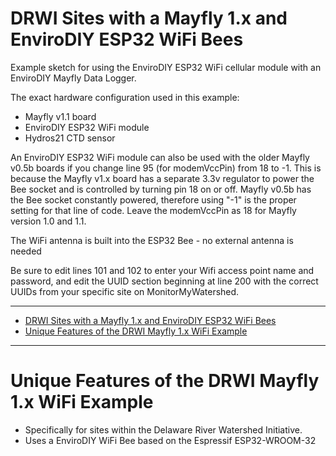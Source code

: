 # DRWI Sites with a Mayfly 1.x and EnviroDIY ESP32 WiFi Bees <!-- {#example_drwi_mayfly1_wifi} -->
Example sketch for using the EnviroDIY ESP32 WiFi cellular module with an EnviroDIY Mayfly Data Logger.

The exact hardware configuration used in this example:
 * Mayfly v1.1 board
 * EnviroDIY ESP32 WiFi module
 * Hydros21 CTD sensor

An EnviroDIY ESP32 WiFi module can also be used with the older Mayfly v0.5b boards if you change line 95 (for modemVccPin) from 18 to -1.
This is because the Mayfly v1.x board has a separate 3.3v regulator to power the Bee socket and is controlled by turning pin 18 on or off.
Mayfly v0.5b has the Bee socket constantly powered, therefore using "-1" is the proper setting for that line of code.  Leave the modemVccPin as 18 for Mayfly version 1.0 and 1.1.

The WiFi antenna is built into the ESP32 Bee - no external antenna is needed

Be sure to edit lines 101 and 102 to enter your Wifi access point name and password, and edit the UUID section beginning at line 200 with the correct UUIDs from your specific site on MonitorMyWatershed.   

_______

[//]: # ( @tableofcontents )

[//]: # ( @m_footernavigation )

[//]: # ( Start GitHub Only )
- [DRWI Sites with a Mayfly 1.x and EnviroDIY ESP32 WiFi Bees ](#drwi-sites-with-a-mayfly-1x-and-envirodiy-esp32-wifi-bees-)
- [Unique Features of the DRWI Mayfly 1.x WiFi Example ](#unique-features-of-the-drwi-mayfly-1x-wifi-example-)

[//]: # ( End GitHub Only )

_______

# Unique Features of the DRWI Mayfly 1.x WiFi Example <!-- {#example_drwi_mayfly1_wifi_unique} -->
- Specifically for sites within the Delaware River Watershed Initiative.
- Uses a EnviroDIY WiFi Bee based on the Espressif ESP32-WROOM-32


[//]: # ( @section example_drwi_mayfly1_wifi_pio_config PlatformIO Configuration )

[//]: # ( @include{lineno} DRWI_Mayfly1_WiFi/platformio.ini )

[//]: # ( @section example_drwi_mayfly1_wifi_code The Complete Code )

[//]: # ( @include{lineno} DRWI_Mayfly1_WiFi/DRWI_Mayfly1_WiFi.ino )
